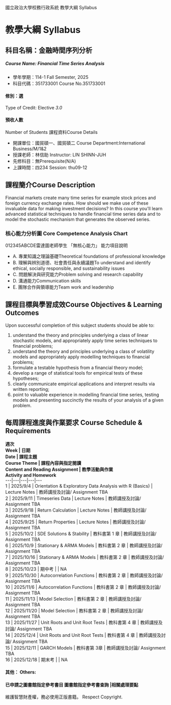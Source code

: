 國立政治大學校務行政系統 教學大綱 Syllabus
# 教學大綱 Syllabus
##  科目名稱：金融時間序列分析 
#####  Course Name: Financial Time Series Analysis
  * 學年學期：114-1 Fall Semester, 2025 
  * 科目代碼：351733001 Course No.351733001
#### 修別：選
Type of Credit: Elective 
_3.0_
#### 預收人數
Number of Students
課程資料Course Details
  * 開課單位：國貿碩一、國貿碩二 Course Department:International Business/M/1&2 
  * 授課老師：林信助 Instructor: LIN SHINN-JUH 
  * 先修科目：無Prerequisite(N/A)
  * 上課時間：四234 Session: thu09-12
##  課程簡介Course Description
Financial markets create many time series for example stock prices and foreign currency exchange rates. How should we make use of these invaluable data for making investment decisions? In this course you'll learn advanced statistical techniques to handle financial time series data and to model the stochastic mechanism that generates the observed series.
###  核心能力分析圖 Core Competence Analysis Chart
012345ABCDE雷達圖老師學生
「無核心能力」 
能力項目說明
  * A. 專業知識之理論基礎Theoretical foundations of professional knowledge
  * B. 理解與辨別道德、社會責任與永續議題To understand and identify ethical, socially responsible, and sustainability issues
  * C. 問題解決與研究能力Problem solving and research capability
  * D. 溝通能力Communication skills
  * E. 團隊合作與領導能力Team work and leadership
##  課程目標與學習成效Course Objectives & Learning Outcomes 
Upon successful completion of this subject students should be able to: 
  1. understand the theory and principles underlying a class of linear stochastic models, and appropriately apply time series techniques to financial problems;
  2. understand the theory and principles underlying a class of volatility models and appropriately apply modelling techniques to financial problems; 
  3. formulate a testable hypothesis from a financial theory model; 
  4. develop a range of statistical tools for empirical tests of these hypotheses; 
  5. clearly communicate empirical applications and interpret results via written reporting; 
  6. point to valuable experience in modelling financial time series, testing models and presenting succinctly the results of your analysis of a given problem.
##  每周課程進度與作業要求 Course Schedule & Requirements
**週次  
Week | 日期  
Date | 課程主題  
Course Theme | 課程內容與指定閱讀  
Content and Reading Assignment | 教學活動與作業  
Activity and Homework**  
---|---|---|---|---  
1 | 2025/9/4 | Orientation & Exploratory Data Analysis with R (Basics) | Lecture Notes  | 教師講授及討論/ Assignment TBA   
2 | 2025/9/11 | Timeseries Data | Lecture Notes  | 教師講授及討論/ Assignment TBA  
3 | 2025/9/18 | Return Calculation | Lecture Notes  | 教師講授及討論/ Assignment TBA  
4 | 2025/9/25 | Return Properties | Lecture Notes  | 教師講授及討論/ Assignment TBA  
5 | 2025/10/2 | SDE Solutions & Stability | 教科書第 1 章 | 教師講授及討論/ Assignment TBA  
6 | 2025/10/9 | Stationary & ARMA Models | 教科書第 2 章 | 教師講授及討論/ Assignment TBA  
7 | 2025/10/16 | Stationary & ARMA Models | 教科書第 2 章 | 教師講授及討論/ Assignment TBA  
8 | 2025/10/23 | 期中考 |  | NA  
9 | 2025/10/30 | Autocorrelation Functions | 教科書第 2 章 | 教師講授及討論/ Assignment TBA  
10 | 2025/11/6 | Autocorrelation Functions | 教科書第 2 章 | 教師講授及討論/ Assignment TBA  
11 | 2025/11/13 | Model Selection | 教科書第 2 章 | 教師講授及討論/ Assignment TBA  
12 | 2025/11/20 | Model Selection | 教科書第 2 章 | 教師講授及討論/ Assignment TBA  
13 | 2025/11/27 | Unit Roots and Unit Root Tests  | 教科書第 4 章 | 教師講授及討論/ Assignment TBA  
14 | 2025/12/4 | Unit Roots and Unit Root Tests  | 教科書第 4 章 | 教師講授及討論/ Assignment TBA  
15 | 2025/12/11 | GARCH Models  | 教科書第 3章 | 教師講授及討論/ Assignment TBA  
16 | 2025/12/18 | 期末考 |  | NA  
####  其他： Others:
####  已申請之圖書館指定參考書目  圖書館指定參考書查詢 |相關處理要點
維護智慧財產權，務必使用正版書籍。 Respect Copyright.